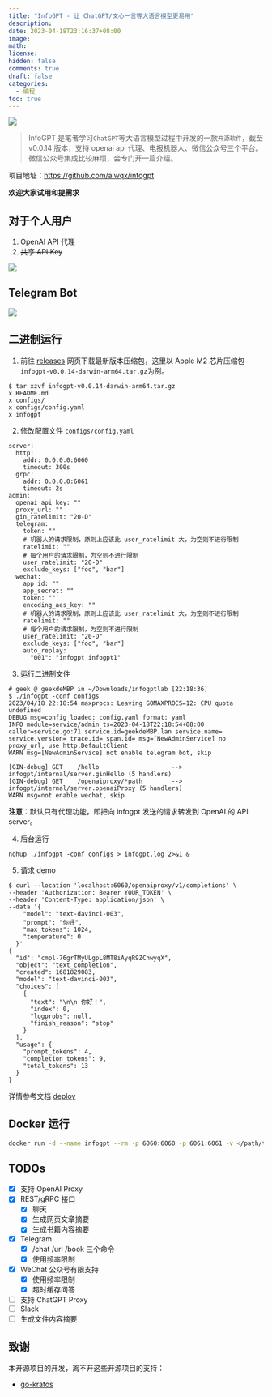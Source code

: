```yaml
---
title: "InfoGPT - 让 ChatGPT/文心一言等大语言模型更易用"
description:
date: 2023-04-18T23:16:37+08:00
image:
math:
license:
hidden: false
comments: true
draft: false
categories:
  - 编程
toc: true
---
```


![](https://alwq.site/banner/coding.jpg)

> InfoGPT 是笔者学习`ChatGPT`等大语言模型过程中开发的一款`开源软件`，截至 v0.0.14 版本，支持 openai api 代理、电报机器人、微信公众号三个平台。微信公众号集成比较麻烦，会专门开一篇介绍。

项目地址：https://github.com/alwqx/infogpt

**欢迎大家试用和提需求**

<!--more-->

## 对于个人用户

1. OpenAI API 代理
2. ~~共享 API Key~~

![](https://alwq.site/github/infogpt_openai_proxy.gif)

## Telegram Bot

![](https://alwq.site/github/infogpt_telegram_2.gif)

## 二进制运行

1. 前往 [releases](https://github.com/alwqx/infogpt/releases) 网页下载最新版本压缩包，这里以 Apple M2 芯片压缩包 `infogpt-v0.0.14-darwin-arm64.tar.gz`为例。

```shell
$ tar xzvf infogpt-v0.0.14-darwin-arm64.tar.gz
x README.md
x configs/
x configs/config.yaml
x infogpt
```

2. 修改配置文件 `configs/config.yaml`

```
server:
  http:
    addr: 0.0.0.0:6060
    timeout: 300s
  grpc:
    addr: 0.0.0.0:6061
    timeout: 2s
admin:
  openai_api_key: ""
  proxy_url: ""
  gin_ratelimit: "20-D"
  telegram:
    token: ""
    # 机器人的请求限制，原则上应该比 user_ratelimit 大，为空则不进行限制
    ratelimit: ""
    # 每个用户的请求限制，为空则不进行限制
    user_ratelimit: "20-D"
    exclude_keys: ["foo", "bar"]
  wechat:
    app_id: ""
    app_secret: ""
    token: ""
    encoding_aes_key: ""
    # 机器人的请求限制，原则上应该比 user_ratelimit 大，为空则不进行限制
    ratelimit: ""
    # 每个用户的请求限制，为空则不进行限制
    user_ratelimit: "20-D"
    exclude_keys: ["foo", "bar"]
    auto_replay:
      "001": "infogpt infogpt1"
```

3. 运行二进制文件

```
# geek @ geekdeMBP in ~/Downloads/infogptlab [22:18:36]
$ ./infogpt -conf configs
2023/04/18 22:18:54 maxprocs: Leaving GOMAXPROCS=12: CPU quota undefined
DEBUG msg=config loaded: config.yaml format: yaml
INFO module=service/admin ts=2023-04-18T22:18:54+08:00 caller=service.go:71 service.id=geekdeMBP.lan service.name= service.version= trace.id= span.id= msg=[NewAdminService] no proxy_url, use http.DefaultClient
WARN msg=[NewAdminService] not enable telegram bot, skip

[GIN-debug] GET    /hello                    --> infogpt/internal/server.ginHello (5 handlers)
[GIN-debug] GET    /openaiproxy/*path        --> infogpt/internal/server.openaiProxy (5 handlers)
WARN msg=not enable wechat, skip
```

**注意**：默认只有代理功能，即把向 infogpt 发送的请求转发到 OpenAI 的 API server。

4. 后台运行

```shell
nohup ./infogpt -conf configs > infogpt.log 2>&1 &
```

5. 请求 demo

```shell
$ curl --location 'localhost:6060/openaiproxy/v1/completions' \
--header 'Authorization: Bearer YOUR_TOKEN' \
--header 'Content-Type: application/json' \
--data '{
    "model": "text-davinci-003",
    "prompt": "你好",
    "max_tokens": 1024,
    "temperature": 0
  }'
{
  "id": "cmpl-76grTMyULgpL8MT8iAyqR9ZChwyqX",
  "object": "text_completion",
  "created": 1681829083,
  "model": "text-davinci-003",
  "choices": [
    {
      "text": "\n\n 你好！",
      "index": 0,
      "logprobs": null,
      "finish_reason": "stop"
    }
  ],
  "usage": {
    "prompt_tokens": 4,
    "completion_tokens": 9,
    "total_tokens": 13
  }
}
```

详情参考文档 [deploy](docs/deploy.md)

## Docker 运行

```bash
docker run -d --name infogpt --rm -p 6060:6060 -p 6061:6061 -v </path/to/your/configs>:/data/conf infogpt:latest
```

## TODOs

- [x] 支持 OpenAI Proxy
- [x] REST/gRPC 接口
  - [x] 聊天
  - [x] 生成网页文章摘要
  - [x] 生成书籍内容摘要
- [x] Telegram
  - [x] /chat /url /book 三个命令
  - [x] 使用频率限制
- [x] WeChat 公众号有限支持
  - [x] 使用频率限制
  - [x] 超时缓存问答
- [ ] 支持 ChatGPT Proxy
- [ ] Slack
- [ ] 生成文件内容摘要

## 致谢

本开源项目的开发，离不开这些开源项目的支持：

- [go-kratos](https://github.com/go-kratos/kratos)
